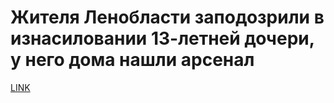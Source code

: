 # Жителя Ленобласти заподозрили в изнасиловании 13-летней дочери, у него дома нашли арсенал



[LINK](https://varlamov.ru/3714982.html)